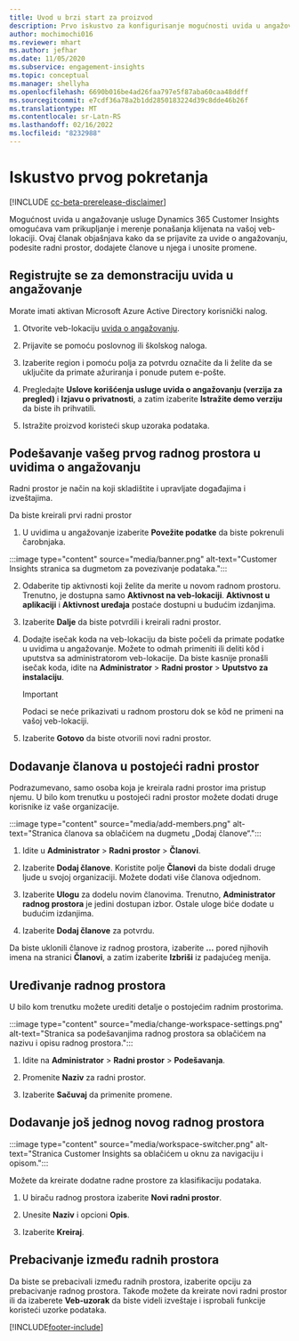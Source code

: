 ```yaml
---
title: Uvod u brzi start za proizvod
description: Prvo iskustvo za konfigurisanje mogućnosti uvida u angažovanje.
author: mochimochi016
ms.reviewer: mhart
ms.author: jefhar
ms.date: 11/05/2020
ms.subservice: engagement-insights
ms.topic: conceptual
ms.manager: shellyha
ms.openlocfilehash: 6690b016be4ad26faa797e5f87aba60caa48ddff
ms.sourcegitcommit: e7cdf36a78a2b1dd2850183224d39c8dde46b26f
ms.translationtype: MT
ms.contentlocale: sr-Latn-RS
ms.lasthandoff: 02/16/2022
ms.locfileid: "8232988"
---
```

# <a name="first-run-experience"></a>Iskustvo prvog pokretanja

[!INCLUDE [cc-beta-prerelease-disclaimer](includes/cc-beta-prerelease-disclaimer.md)]

Mogućnost uvida u angažovanje usluge Dynamics 365 Customer Insights omogućava vam prikupljanje i merenje ponašanja klijenata na vašoj veb-lokaciji. Ovaj članak objašnjava kako da se prijavite za uvide o angažovanju, podesite radni prostor, dodajete članove u njega i unosite promene.

## <a name="sign-up-for-a-demo-of-engagement-insights"></a>Registrujte se za demonstraciju uvida u angažovanje

Morate imati aktivan Microsoft Azure Active Directory korisnički nalog. 

1. Otvorite veb-lokaciju [uvida o angažovanju](https://home.ci.ai.dynamics.com/app/engagement-insights). 

1. Prijavite se pomoću poslovnog ili školskog naloga.

1. Izaberite region i pomoću polja za potvrdu označite da li želite da se uključite da primate ažuriranja i ponude putem e-pošte.

1. Pregledajte **Uslove korišćenja usluge uvida o angažovanju (verzija za pregled)** i **Izjavu o privatnosti**, a zatim izaberite **Istražite demo verziju** da biste ih prihvatili.

1. Istražite proizvod koristeći skup uzoraka podataka. 

## <a name="set-up-your-first-workspace-in-engagement-insights"></a>Podešavanje vašeg prvog radnog prostora u uvidima o angažovanju

Radni prostor je način na koji skladištite i upravljate događajima i izveštajima.

Da biste kreirali prvi radni prostor

1. U uvidima u angažovanje izaberite **Povežite podatke** da biste pokrenuli čarobnjaka. 

:::image type="content" source="media/banner.png" alt-text="Customer Insights stranica sa dugmetom za povezivanje podataka.":::

2. Odaberite tip aktivnosti koji želite da merite u novom radnom prostoru. Trenutno, je dostupna samo **Aktivnost na veb-lokaciji**. **Aktivnost u aplikaciji** i **Aktivnost uređaja** postaće dostupni u budućim izdanjima.

1. Izaberite **Dalje** da biste potvrdili i kreirali radni prostor.

1. Dodajte isečak koda na veb-lokaciju da biste počeli da primate podatke u uvidima u angažovanje. Možete to odmah primeniti ili deliti kôd i uputstva sa administratorom veb-lokacije. Da biste kasnije pronašli isečak koda, idite na **Administrator** > **Radni prostor** > **Uputstvo za instalaciju**.

   > [!IMPORTANT]
   > Podaci se neće prikazivati u radnom prostoru dok se kôd ne primeni na vašoj veb-lokaciji.

1. Izaberite **Gotovo** da biste otvorili novi radni prostor. 

## <a name="add-members-to-an-existing-workspace"></a>Dodavanje članova u postojeći radni prostor

Podrazumevano, samo osoba koja je kreirala radni prostor ima pristup njemu. U bilo kom trenutku u postojeći radni prostor možete dodati druge korisnike iz vaše organizacije.

:::image type="content" source="media/add-members.png" alt-text="Stranica članova sa oblačićem na dugmetu „Dodaj članove“.":::

1. Idite u **Administrator** > **Radni prostor** > **Članovi**.

2. Izaberite **Dodaj članove**. Koristite polje **Članovi** da biste dodali druge ljude u svojoj organizaciji. Možete dodati više članova odjednom.

3. Izaberite **Ulogu** za dodelu novim članovima. Trenutno, **Administrator radnog prostora** je jedini dostupan izbor. Ostale uloge biće dodate u budućim izdanjima.

4. Izaberite **Dodaj članove** za potvrdu.

Da biste uklonili članove iz radnog prostora, izaberite **...** pored njihovih imena na stranici **Članovi**, a zatim izaberite **Izbriši** iz padajućeg menija.

## <a name="edit-a-workspace"></a>Uređivanje radnog prostora

U bilo kom trenutku možete urediti detalje o postojećim radnim prostorima.

:::image type="content" source="media/change-workspace-settings.png" alt-text="Stranica sa podešavanjima radnog prostora sa oblačićem na nazivu i opisu radnog prostora.":::

1. Idite na **Administrator** > **Radni prostor** > **Podešavanja**.

1. Promenite **Naziv** za radni prostor.

1. Izaberite **Sačuvaj** da primenite promene.

## <a name="add-another-new-workspace"></a>Dodavanje još jednog novog radnog prostora

:::image type="content" source="media/workspace-switcher.png" alt-text="Stranica Customer Insights sa oblačićem u oknu za navigaciju i opisom.":::

Možete da kreirate dodatne radne prostore za klasifikaciju podataka.

1. U biraču radnog prostora izaberite **Novi radni prostor**.

1. Unesite **Naziv** i opcioni **Opis**.

1. Izaberite **Kreiraj**.

## <a name="switch-between-workspaces"></a>Prebacivanje između radnih prostora

Da biste se prebacivali između radnih prostora, izaberite opciju za prebacivanje radnog prostora. Takođe možete da kreirate novi radni prostor ili da izaberete **Veb-uzorak** da biste videli izveštaje i isprobali funkcije koristeći uzorke podataka. 



[!INCLUDE[footer-include](../includes/footer-banner.md)]